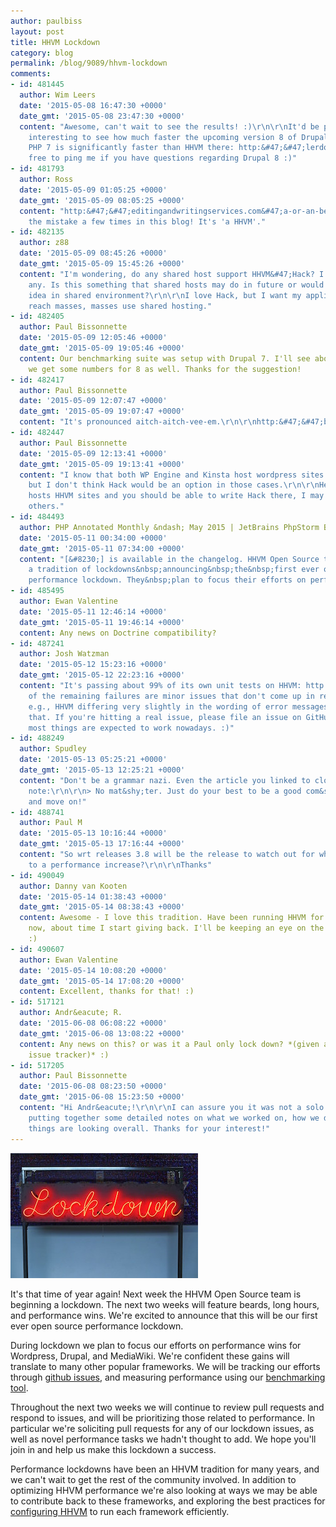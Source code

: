 ```yaml
---
author: paulbiss
layout: post
title: HHVM Lockdown
category: blog
permalink: /blog/9089/hhvm-lockdown
comments:
- id: 481445
  author: Wim Leers
  date: '2015-05-08 16:47:30 +0000'
  date_gmt: '2015-05-08 23:47:30 +0000'
  content: "Awesome, can't wait to see the results! :)\r\n\r\nIt'd be particularly
    interesting to see how much faster the upcoming version 8 of Drupal will be, since
    PHP 7 is significantly faster than HHVM there: http:&#47;&#47;lerdorf.com&#47;d8.html#&#47;drupalbench.\r\n\r\nFeel
    free to ping me if you have questions regarding Drupal 8 :)"
- id: 481793
  author: Ross
  date: '2015-05-09 01:05:25 +0000'
  date_gmt: '2015-05-09 08:05:25 +0000'
  content: "http:&#47;&#47;editingandwritingservices.com&#47;a-or-an-before-words-beginning-with-h&#47;\r\n\r\nSeen
    the mistake a few times in this blog! It's 'a HHVM'."
- id: 482135
  author: z88
  date: '2015-05-09 08:45:26 +0000'
  date_gmt: '2015-05-09 15:45:26 +0000'
  content: "I'm wondering, do any shared host support HHVM&#47;Hack? I can't find
    any. Is this something that shared hosts may do in future or would HHVM be a bad
    idea in shared environment?\r\n\r\nI love Hack, but I want my applications to
    reach masses, masses use shared hosting."
- id: 482405
  author: Paul Bissonnette
  date: '2015-05-09 12:05:46 +0000'
  date_gmt: '2015-05-09 19:05:46 +0000'
  content: Our benchmarking suite was setup with Drupal 7. I'll see about making sure
    we get some numbers for 8 as well. Thanks for the suggestion!
- id: 482417
  author: Paul Bissonnette
  date: '2015-05-09 12:07:47 +0000'
  date_gmt: '2015-05-09 19:07:47 +0000'
  content: "It's pronounced aitch-aitch-vee-em.\r\n\r\nhttp:&#47;&#47;blog.apastyle.org&#47;apastyle&#47;2012&#47;04&#47;using-a-or-an-with-acronyms-and-abbreviations.html"
- id: 482447
  author: Paul Bissonnette
  date: '2015-05-09 12:13:41 +0000'
  date_gmt: '2015-05-09 19:13:41 +0000'
  content: "I know that both WP Engine and Kinsta host wordpress sites using HHVM
    but I don't think Hack would be an option in those cases.\r\n\r\nHeroku currently
    hosts HHVM sites and you should be able to write Hack there, I may be missing
    others."
- id: 484493
  author: PHP Annotated Monthly &ndash; May 2015 | JetBrains PhpStorm Blog
  date: '2015-05-11 00:34:00 +0000'
  date_gmt: '2015-05-11 07:34:00 +0000'
  content: "[&#8230;] is available in the changelog. HHVM Open Source team is continuing
    a tradition of lockdowns&nbsp;announcing&nbsp;the&nbsp;first ever open source
    performance lockdown. They&nbsp;plan to focus their efforts on performance [&#8230;]"
- id: 485495
  author: Ewan Valentine
  date: '2015-05-11 12:46:14 +0000'
  date_gmt: '2015-05-11 19:46:14 +0000'
  content: Any news on Doctrine compatibility?
- id: 487241
  author: Josh Watzman
  date: '2015-05-12 15:23:16 +0000'
  date_gmt: '2015-05-12 22:23:16 +0000'
  content: "It's passing about 99% of its own unit tests on HHVM: http:&#47;&#47;www.hhvm.com&#47;frameworks&#47;\r\n\r\nMost
    of the remaining failures are minor issues that don't come up in real-world code,
    e.g., HHVM differing very slightly in the wording of error messages, things like
    that. If you're hitting a real issue, please file an issue on GitHub: https:&#47;&#47;github.com&#47;facebook&#47;hhvm&#47;issues\r\n\r\nBut
    most things are expected to work nowadays. :)"
- id: 488249
  author: Spudley
  date: '2015-05-13 05:25:21 +0000'
  date_gmt: '2015-05-13 12:25:21 +0000'
  content: "Don't be a grammar nazi. Even the article you linked to closes on a pragmatic
    note:\r\n\r\n> No mat&shy;ter. Just do your best to be a good com&shy;mu&shy;ni&shy;ca&shy;tor
    and move on!"
- id: 488741
  author: Paul M
  date: '2015-05-13 10:16:44 +0000'
  date_gmt: '2015-05-13 17:16:44 +0000'
  content: "So wrt releases 3.8 will be the release to watch out for when it comes
    to a performance increase?\r\n\r\nThanks"
- id: 490049
  author: Danny van Kooten
  date: '2015-05-14 01:38:43 +0000'
  date_gmt: '2015-05-14 08:38:43 +0000'
  content: Awesome - I love this tradition. Have been running HHVM for about a year
    now, about time I start giving back. I'll be keeping an eye on the issue list!
    :)
- id: 490607
  author: Ewan Valentine
  date: '2015-05-14 10:08:20 +0000'
  date_gmt: '2015-05-14 17:08:20 +0000'
  content: Excellent, thanks for that! :)
- id: 517121
  author: Andr&eacute; R.
  date: '2015-06-08 06:08:22 +0000'
  date_gmt: '2015-06-08 13:08:22 +0000'
  content: Any news on this? or was it a Paul only lock down? *(given activity on
    issue tracker)* :)
- id: 517205
  author: Paul Bissonnette
  date: '2015-06-08 08:23:50 +0000'
  date_gmt: '2015-06-08 15:23:50 +0000'
  content: "Hi Andr&eacute;!\r\n\r\nI can assure you it was not a solo effort! We're
    putting together some detailed notes on what we worked on, how we did, and how
    things are looking overall. Thanks for your interest!"
---
```


![Neon Lockdown Sign](/static/images/posts/10537187_10152729686506660_886816697495269948_o-1.jpg)

It's that time of year again! Next week the HHVM Open Source team is beginning a lockdown. The next two weeks will feature beards, long hours, and performance wins. We're excited to announce that this will be our first ever open source performance lockdown.

<!--truncate-->

During lockdown we plan to focus our efforts on performance wins for Wordpress, Drupal, and MediaWiki. We're confident these gains will translate to many other popular frameworks. We will be tracking our efforts through [github issues](https://github.com/facebook/hhvm/labels/lockdown), and measuring performance using our [benchmarking tool](https://github.com/hhvm/oss-performance).

Throughout the next two weeks we will continue to review pull requests and respond to issues, and will be prioritizing those related to performance. In particular we're soliciting pull requests for any of our lockdown issues, as well as novel performance tasks we hadn't thought to add. We hope you'll join in and help us make this lockdown a success.

Performance lockdowns have been an HHVM tradition for many years, and we can't wait to get the rest of the community involved. In addition to optimizing HHVM performance we're also looking at ways we may be able to contribute back to these frameworks, and exploring the best practices for [configuring HHVM](http://hhvm.com/blog/4061/go-faster) to run each framework efficiently.
